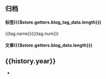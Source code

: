 ## 归档

#### 标签({{$store.getters.blog_tag_data.length}})

<div class="blog_tag" :key="'tag_'+index" v-for="(tag,index) in $store.getters.blog_tag_data">
    <el-tag type="success">{{tag.name}}({{tag.num}})</el-tag>
</div>

#### 文章({{$store.getters.blog_data.length}})

<div class="blog_history" :key="'history_'+index" v-for="(history,index) in $store.getters.blog_history_data">

## {{history.year}}

<div class="blog_history_post" :key="'post_'+index" v-for="(post,index) in history.post">

* <a :href="post.regularPath" v-text="post.title"/>

</div>

</div>